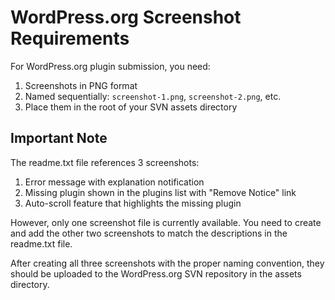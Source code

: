 # WordPress.org Screenshot Requirements

For WordPress.org plugin submission, you need:

1. Screenshots in PNG format
2. Named sequentially: `screenshot-1.png`, `screenshot-2.png`, etc.
3. Place them in the root of your SVN assets directory

## Important Note

The readme.txt file references 3 screenshots:
1. Error message with explanation notification
2. Missing plugin shown in the plugins list with "Remove Notice" link
3. Auto-scroll feature that highlights the missing plugin

However, only one screenshot file is currently available. You need to create and add the other two screenshots to match the descriptions in the readme.txt file.

After creating all three screenshots with the proper naming convention, they should be uploaded to the WordPress.org SVN repository in the assets directory.
